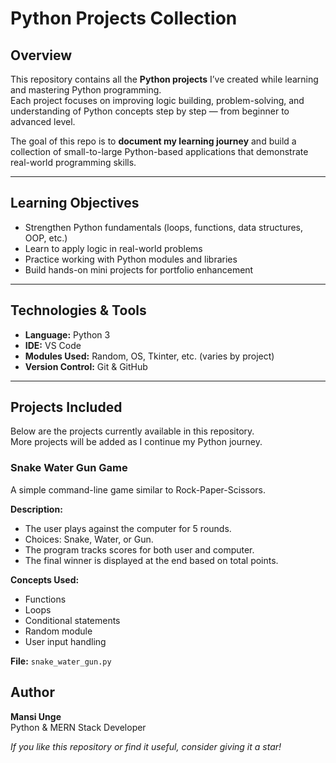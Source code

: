 # Python Projects Collection

## Overview
This repository contains all the **Python projects** I’ve created while learning and mastering Python programming.  
Each project focuses on improving logic building, problem-solving, and understanding of Python concepts step by step — from beginner to advanced level.

The goal of this repo is to **document my learning journey** and build a collection of small-to-large Python-based applications that demonstrate real-world programming skills.

---

## Learning Objectives
- Strengthen Python fundamentals (loops, functions, data structures, OOP, etc.)
- Learn to apply logic in real-world problems
- Practice working with Python modules and libraries
- Build hands-on mini projects for portfolio enhancement

---

## Technologies & Tools
- **Language:** Python 3  
- **IDE:** VS Code 
- **Modules Used:** Random, OS, Tkinter, etc. (varies by project)  
- **Version Control:** Git & GitHub  

---

## Projects Included
Below are the projects currently available in this repository.  
More projects will be added as I continue my Python journey.

### Snake Water Gun Game
A simple command-line game similar to Rock-Paper-Scissors.

**Description:**  
- The user plays against the computer for 5 rounds.  
- Choices: Snake, Water, or Gun.  
- The program tracks scores for both user and computer.  
- The final winner is displayed at the end based on total points.

**Concepts Used:**  
- Functions  
- Loops  
- Conditional statements  
- Random module  
- User input handling  

**File:** `snake_water_gun.py`




## Author
**Mansi Unge**  
Python & MERN Stack Developer  

*If you like this repository or find it useful, consider giving it a star!*
